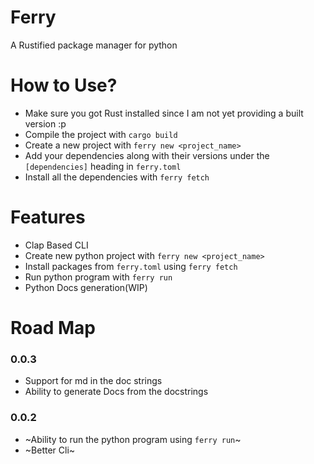 # Ferry
A Rustified package manager for python

# How to Use?
- Make sure you got Rust installed since I am not yet providing a built version :p
- Compile the project with `cargo build`
- Create a new project with `ferry new <project_name>` 
- Add your dependencies along with their versions under the `[dependencies]` heading in `ferry.toml`
- Install all the dependencies with `ferry fetch`

# Features
- Clap Based CLI
- Create new python project with `ferry new <project_name>`
- Install packages from `ferry.toml` using `ferry fetch`
- Run python program with `ferry run`
- Python Docs generation(WIP)


# Road Map

### 0.0.3
- Support for md in the doc strings
- Ability to generate Docs from the docstrings

### 0.0.2
- ~Ability to run the python program using `ferry run`~
- ~Better Cli~




